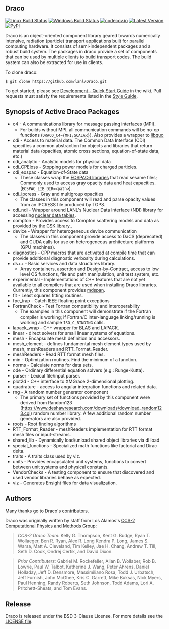 Draco
----------------

[![Linux Build Status](https://travis-ci.org/lanl/Draco.svg?branch=develop)](https://travis-ci.org/lanl/Draco)
[![Windows Build Status](https://ci.appveyor.com/api/projects/status/yp8r9jxl2gc9n1fs/branch/develop?svg=true)](https://ci.appveyor.com/project/lanl/Draco)
[![codecov.io](https://codecov.io/github/lanl/Draco/coverage.svg?branch=develop)](https://codecov.io/github/lanl/Draco/branch/develop)
[![Latest Version](https://img.shields.io/github/release/lanl/draco.svg?style=flat-square)](https://github.com/lanl/Draco/releases)
[![PyPI](https://img.shields.io/pypi/l/Django.svg)](https://github.com/lanl/Draco/blob/develop/LICENSE.md)

Draco is an object-oriented component library geared towards numerically
intensive, radiation (particle) transport applications built for parallel
computing hardware.  It consists of semi-independent packages and a robust build
system.  The packages in draco provide a set of components that can be used by
multiple clients to build transport codes.  The build system can also be
extracted for use in clients.

To clone draco:

    $ git clone https://github.com/lanl/Draco.git

To get started, please see [Development - Quick Start Guide](https://github.com/lanl/Draco/wiki/Development---Quick-Start)
in the wiki. Pull requests must satisfy the requirements listed in
the [Style Guide](https://github.com/lanl/Draco/wiki/Style-Guide).

Synopsis of Active Draco Packages
---------------------------------

* c4 - A communications library for message passing interfaces (MPI).
  * For builds without MPI, all communication commands will be no-op
    functions (`DRACO_C4={MPI;SCALAR}`). Also provides a wrapper to
    [libquo](https://github.com/lanl/libquo)
* cdi - Access to material data. The Common Data Interface (CDI) specifies a
  common abstraction for objects and libraries that return material data
  (opacities, atomic cross sections, equation-of-state data, etc.)
* cdi_analytic - Analytic models for physical data
* cdi_CPEloss - Stopping power models for charged particles.
* cdi_eospac - Equation-of-State data
  * These classes wrap the [EOSPAC6
    libraries](https://laws.lanl.gov/projects/data/eos.html) that read
    sesame files; Commonly used to access gray opacity data and heat
    capacities.  (`EOSPAC_LIB_DIR=<path>`).
* cdi_ipcress - Gray and multigroup opacities
  * The classes in this component will read and parse opacity values from an
    IPCRESS file produced by TOPS.
* cdi_ndi - Wrapper around LANL's Nuclear Data Interface (NDI) library for
    accessing [nuclear data
    tables](https://xweb.lanl.gov/projects/data/nuclear/ndi/ndi.html).
* compton - Provides access to Compton scattering models and data as provided
  by the [CSK library](https://gitlab.lanl.gov/CSK/CSK)..
* device - Wrapper for heterogeneous device communication
  * The classes in this component provide access to DaCS (deprecated) and CUDA
    calls for use on heterogeneous architecture platforms (GPU machines).
* diagnostics - CPP macros that are activated at compile time that can provide
  additional diagnostic verbosity during calculations.
* ds++ - Basic services and data structures library.
  * Array containers, assertion and Design-by-Contract, access to low level OS
    functions, file and path manipulation, unit test system, etc.
* experimental - Implementations of C++ features that are not yet available to
    all compilers that are used when installing Draco libraries.  Currently,
    this component provides [mdspan](https://github.com/kokkos/mdspan).
* fit - Least squares fitting routines.
* fpe_trap - Catch IEEE floating point exceptions
* FortranCheck - Test Fortran compatibility and interoperability
  * The examples in this component will demonstrate if the Fortran compiler is
    working; if Fortran/C inter-language linking/running is working and sample
    `ISO_C_BINDING` calls.
* lapack_wrap - C++ wrapper for BLAS and LAPACK.
* linear - direct solvers for small linear systems of equations.
* mesh - Encapsulate mesh definition and accessors.
* mesh_element - defines fundamental mesh element types used by mesh,
  meshReaders and RTT_Format_Reader.
* meshReaders - Read RTT format mesh files.
* min - Optimization routines. Find the minimum of a function.
* norms - Calculate norms for data sets.
* ode - Ordinary differential equation solvers (e.g.: Runge-Kutta).
* parser - Lexical file/input parser.
* plot2d - C++ interface to XMGrace 2-dimensional plotting.
* quadrature - access to angular integration functions and related data.
* rng - A random number generator component
  * The primary set of functions provided by this component were derived from
    Random123 (https://www.deshawresearch.com/downloads/download_random123.cgi)
    random number library.  A few additional random number generators are also
    provided.
* roots - Root finding algorithms
* RTT_Format_Reader - meshReaders implementation for RTT format mesh files or
  input-streams.
* shared_lib - Dynamically load/unload shared object libraries via dl load
* special_functions - Specialized math functions like factorial and Dirac delta.
* traits - A traits class used by viz.
* units - Provides encapsulated unit systems, functions to convert between unit
  systems and physical constants.
* VendorChecks - A testing component to ensure that discovered and used vendor
  libraries behave as expected.
* viz - Generates Ensight files for data visualization.

Authors
----------------
Many thanks go to Draco's [contributors](https://github.com/lanl/Draco/graphs/contributors).

Draco was originally written by staff from Los Alamos's [CCS-2 Computational Physics and Methods Group](http://www.lanl.gov/org/padste/adtsc/computer-computational-statistical-sciences/computational-physics-methods/index.php):

> *CCS-2 Draco Team:* Kelly G. Thompson, Kent G. Budge, Ryan T. Wollaeger,
>   Ben R. Ryan, Alex R. Long Kendra P. Long, James S. Warsa,
>   Matt A. Cleveland, Tim Kelley,  Jae H. Chang, Andrew T. Till,
>   Seth D. Cook, Ondrej Certik, and David Dixon.

> *Prior Contributers:* Gabriel M. Rockefeller, Allan B. Wollaber,
>   Rob B. Lowrie, Paul W. Talbot, Katherine J. Wang, Peter Ahrens,
>   Daniel Holladay, Jeff D. Densmore, Massimiliano Rosa,
>   Todd J. Urbatsch, Jeff Furnish, John McGhee, Kris C. Garrett,
>   Mike Buksas, Nick Myers, Paul Henning, Randy Roberts, Seth Johnson,
>   Todd Adams, Lori A. Pritchett-Sheats, and Tom Evans.

Release
----------------

Draco is released under the BSD 3-Clause License. For more details see the
[LICENSE file](https://github.com/lanl/Draco/blob/develop/LICENSE.md).
